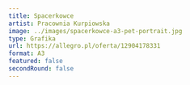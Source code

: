 ```yaml
---
title: Spacerkowce
artist: Pracownia Kurpiowska
image: ../images/spacerkowce-a3-pet-portrait.jpg
type: Grafika
url: https://allegro.pl/oferta/12904178331
format: A3
featured: false
secondRound: false
---
```


